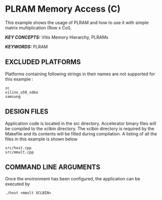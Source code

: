 PLRAM Memory Access (C)
======================

This example shows the usage of PLRAM and how to use it with simple matrix multiplication (Row x Col).

***KEY CONCEPTS:*** Vitis Memory Hierarchy, PLRAMs

***KEYWORDS:*** PLRAM

## EXCLUDED PLATFORMS
Platforms containing following strings in their names are not supported for this example :
```
zc
xilinx_u50_xdma
samsung
```

##  DESIGN FILES
Application code is located in the src directory. Accelerator binary files will be compiled to the xclbin directory. The xclbin directory is required by the Makefile and its contents will be filled during compilation. A listing of all the files in this example is shown below

```
src/host.cpp
src/mmult.cpp
```

##  COMMAND LINE ARGUMENTS
Once the environment has been configured, the application can be executed by
```
./host <mmult XCLBIN>
```

